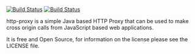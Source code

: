 [![Build Status](https://travis-ci.org/geosolutions-it/http-proxy.svg?branch=master)](https://travis-ci.org/geosolutions-it/http-proxy)
[![Build Status](https://travis-ci.org/geosolutions-it/http-proxy.svg?branch=1.0.x)](https://travis-ci.org/geosolutions-it/http-proxy)


http-proxy is a simple Java based HTTP Proxy that can be used to make cross origin calls from JavaScript based web applications.

It is free and Open Source, for information on the license please see the LICENSE file.
